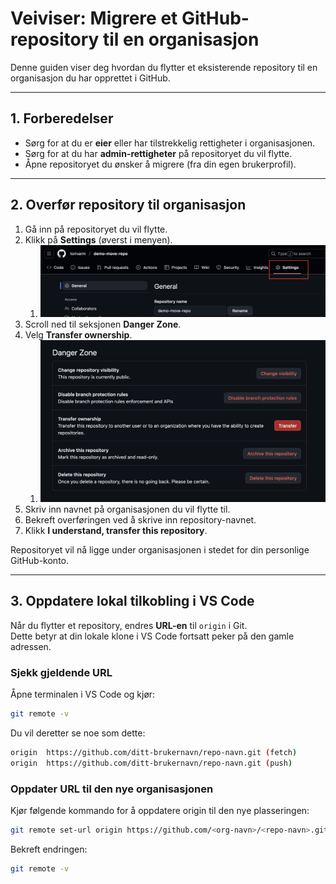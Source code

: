 # Veiviser: Migrere et GitHub-repository til en organisasjon

Denne guiden viser deg hvordan du flytter et eksisterende repository til en organisasjon du har opprettet i GitHub.  

---

## 1. Forberedelser
- Sørg for at du er **eier** eller har tilstrekkelig rettigheter i organisasjonen.
- Sørg for at du har **admin-rettigheter** på repositoryet du vil flytte.
- Åpne repositoryet du ønsker å migrere (fra din egen brukerprofil).

---

## 2. Overfør repository til organisasjon
1. Gå inn på repositoryet du vil flytte.
2. Klikk på **Settings** (øverst i menyen).
   1. ![alt text](img/settingmoverepo.png)
3. Scroll ned til seksjonen **Danger Zone**.
4. Velg **Transfer ownership**.
   1. ![alt text](img/dangerzone.png)
5. Skriv inn navnet på organisasjonen du vil flytte til.
6. Bekreft overføringen ved å skrive inn repository-navnet.
7. Klikk **I understand, transfer this repository**.

Repositoryet vil nå ligge under organisasjonen i stedet for din personlige GitHub-konto.

---

## 3. Oppdatere lokal tilkobling i VS Code
Når du flytter et repository, endres **URL-en** til `origin` i Git.  
Dette betyr at din lokale klone i VS Code fortsatt peker på den gamle adressen.

### Sjekk gjeldende URL
Åpne terminalen i VS Code og kjør:
```bash
git remote -v
```
Du vil deretter se noe som dette:
```bash
origin  https://github.com/ditt-brukernavn/repo-navn.git (fetch)
origin  https://github.com/ditt-brukernavn/repo-navn.git (push)
```

### Oppdater URL til den nye organisasjonen
Kjør følgende kommando for å oppdatere origin til den nye plasseringen:
```bash
git remote set-url origin https://github.com/<org-navn>/<repo-navn>.git
```
Bekreft endringen:
```bash
git remote -v
```
